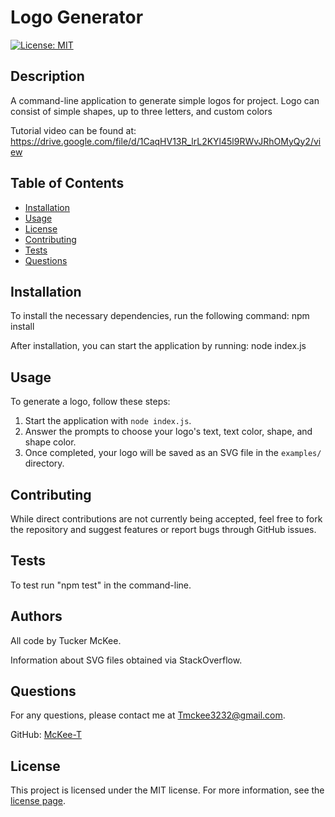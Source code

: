 # Logo Generator

[![License: MIT](https://img.shields.io/badge/License-MIT-yellow.svg)](https://opensource.org/licenses/MIT)

## Description

A command-line application to generate simple logos for project.  Logo can consist of simple shapes, up to three letters, and custom colors

Tutorial video can be found at: https://drive.google.com/file/d/1CaqHV13R_lrL2KYl45l9RWvJRhOMyQy2/view
## Table of Contents

- [Installation](#installation)
- [Usage](#usage)
- [License](#license)
- [Contributing](#contributing)
- [Tests](#tests)
- [Questions](#questions)

## Installation

To install the necessary dependencies, run the following command: npm install

After installation, you can start the application by running: node index.js


## Usage

To generate a logo, follow these steps:

1. Start the application with `node index.js`.
2. Answer the prompts to choose your logo's text, text color, shape, and shape color.
3. Once completed, your logo will be saved as an SVG file in the `examples/` directory.


## Contributing

While direct contributions are not currently being accepted, feel free to fork the repository and suggest features or report bugs through GitHub issues.


## Tests

To test run "npm test" in the command-line.

## Authors

All code by Tucker McKee.

Information about SVG files obtained via StackOverflow.

## Questions

For any questions, please contact me at [Tmckee3232@gmail.com](mailto:Tmckee3232@gmail.com).

GitHub: [McKee-T](https://github.com/McKee-T)

## License
  
This project is licensed under the MIT license. For more information, see the [license page](https://opensource.org/licenses/MIT).
